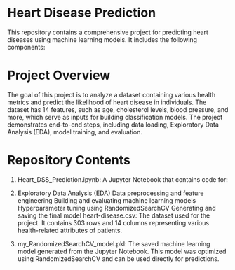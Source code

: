 # Heart Disease Prediction
This repository contains a comprehensive project for predicting heart diseases using machine learning models. It includes the following components:

# Project Overview
The goal of this project is to analyze a dataset containing various health metrics and predict the likelihood of heart disease in individuals. The dataset has 14 features, such as age, cholesterol levels, blood pressure, and more, which serve as inputs for building classification models. The project demonstrates end-to-end steps, including data loading, Exploratory Data Analysis (EDA), model training, and evaluation.

# Repository Contents
1. Heart_DSS_Prediction.ipynb: A Jupyter Notebook that contains code for:

2. Exploratory Data Analysis (EDA)
Data preprocessing and feature engineering
Building and evaluating machine learning models
Hyperparameter tuning using RandomizedSearchCV
Generating and saving the final model
heart-disease.csv: The dataset used for the project. It contains 303 rows and 14 columns representing various health-related attributes of patients.

3. my_RandomizedSearchCV_model.pkl: The saved machine learning model generated from the Jupyter Notebook. This model was optimized using RandomizedSearchCV and can be used directly for predictions.
